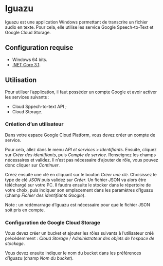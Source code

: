 # Iguazu

Iguazu est une application Windows permettant de transcrire un fichier audio en texte. Pour cela, elle utilise les service Google Speech-to-Text et Google Cloud Storage.

## Configuration requise

- Windows 64 bits.
- [.NET Core 3.1](https://dotnet.microsoft.com/download/dotnet-core/3.1).

## Utilisation

Pour utiliser l’application, il faut posséder un compte Google et avoir activer les services suivants :
- Cloud Sppech-to-text API ;
- Cloud Storage.

### Création d’un utilisateur

Dans votre espace Google Cloud Platform, vous devez créer un compte de service.

Pour cela, allez dans le menu *API et services* > *Identifiants*. Ensuite, cliquez sur *Créer des identifiants*, puis *Compte de service*. Renseignez les champs nécessaires et validez. Il n’est pas nécessaire d’ajouter de rôle, vous pouvez donc cliquer sur *Continuer*.

Créez ensuite une clé en cliquant sur le bouton *Créer une clé*. Choisissez le type de clé *JSON* puis validez sur *Créer*. Un fichier JSON va alors être téléchargé sur votre PC. Il faudra ensuite le stocker dans le répertoire de votre choix, puis indiquer son emplacement dans les paramètres d’Iguazu (champ *Fichier des identifiants Google*).

Note : un redémarrage d’Iguazu est nécessaire pour que le fichier JSON soit pris en compte.

### Configuration de Google Cloud Storage

Vous devez créer un bucket et ajouter les rôles suivants à l’utilisateur créé précédemment : *Cloud Storage* / *Administrateur des objets de l'espace de stockage*.

Vous devez ensuite indiquer le nom du bucket dans les préférences d’Iguazu (champ *Nom du bucket*).
